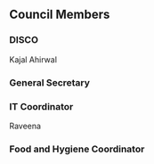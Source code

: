 ## Council Members

### DISCO
Kajal Ahirwal

### General Secretary

### IT Coordinator
Raveena

### Food and Hygiene Coordinator

